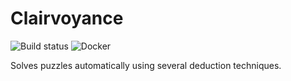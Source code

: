 # Clairvoyance
![Build status](https://github.com/ScoutingIJsselgroep/Divinity/actions/workflows/master.yml/badge.svg) ![Docker](https://img.shields.io/docker/pulls/tristandb/divinity.svg)

Solves puzzles automatically using several deduction techniques.
